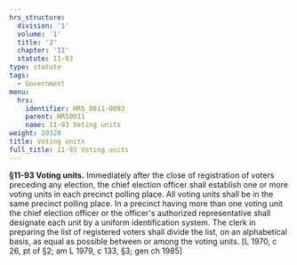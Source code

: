 ```yaml
---
hrs_structure:
  division: '1'
  volume: '1'
  title: '2'
  chapter: '11'
  statute: 11-93
type: statute
tags:
  - Government
menu:
  hrs:
    identifier: HRS_0011-0093
    parent: HRS0011
    name: 11-93 Voting units
weight: 20320
title: Voting units
full_title: 11-93 Voting units
---
```

**§11-93 Voting units.** Immediately after the close of registration of voters preceding any election, the chief election officer shall establish one or more voting units in each precinct polling place. All voting units shall be in the same precinct polling place. In a precinct having more than one voting unit the chief election officer or the officer's authorized representative shall designate each unit by a uniform identification system. The clerk in preparing the list of registered voters shall divide the list, on an alphabetical basis, as equal as possible between or among the voting units. [L 1970, c 26, pt of §2; am L 1979, c 133, §3; gen ch 1985]